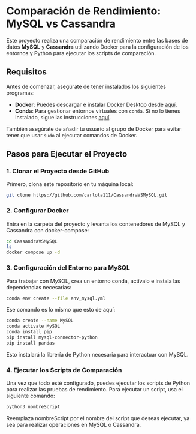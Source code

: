 # Comparación de Rendimiento: MySQL vs Cassandra

Este proyecto realiza una comparación de rendimiento entre las bases de datos **MySQL** y **Cassandra** utilizando Docker para la configuración de los entornos y Python para ejecutar los scripts de comparación.

## Requisitos

Antes de comenzar, asegúrate de tener instalados los siguientes programas:

- **Docker**: Puedes descargar e instalar Docker Desktop desde [aquí](https://www.docker.com/products/docker-desktop/).
- **Conda**: Para gestionar entornos virtuales con `conda`. Si no lo tienes instalado, sigue las instrucciones [aquí](https://bigdatawirtz.github.io/basic-tools/python/).

También asegúrate de añadir tu usuario al grupo de Docker para evitar tener que usar `sudo` al ejecutar comandos de Docker.

## Pasos para Ejecutar el Proyecto

### 1. Clonar el Proyecto desde GitHub

Primero, clona este repositorio en tu máquina local:

```bash
git clone https://github.com/carlota111/CassandraVSMySQL.git
````

### 2. Configurar Docker
Entra en la carpeta del proyecto y levanta los contenedores de MySQL y Cassandra con docker-compose:

```bash
cd CassandraVSMySQL
ls
docker compose up -d
````

### 3. Configuración del Entorno para MySQL
Para trabajar con MySQL, crea un entorno conda, actívalo e instala las dependencias necesarias:

```bash
conda env create --file env_mysql.yml
````
Ese comando es lo mismo que esto de aquí:

```bash
conda create --name MySQL
conda activate MySQL
conda install pip
pip install mysql-connector-python
pip install pandas
````
Esto instalará la librería de Python necesaria para interactuar con MySQL.

### 4. Ejecutar los Scripts de Comparación
Una vez que todo esté configurado, puedes ejecutar los scripts de Python para realizar las pruebas de rendimiento. Para ejecutar un script, usa el siguiente comando:

```bash
python3 nombreScript
````
Reemplaza nombreScript por el nombre del script que deseas ejecutar, ya sea para realizar operaciones en MySQL o Cassandra.
